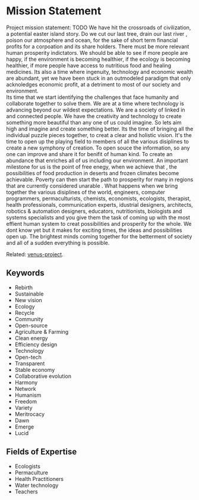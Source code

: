 # Mission Statement

Project mission statement: TODO
We have hit the crossroads of civilization, a potential easter island story. Do we cut our last tree, drain our last river , poison our atmosphere and ocean, for the sake of short term financial profits for a corpoation and its share holders. There must be more relevant human prosperity indictators. We should be able to see if more people are happy, if the environment is becoming healthier, if the ecology is becoming healthier, if more people have access to nutritious food and healing medicines. 
 Its also a time where ingenuity, technology and economic wealth are abundant, yet we have been stuck in an outmodeled paradigm that only acknoledges economic profit, at a detriment to most of our society and environment.   
 Its time that we start identifying the challenges that face humanity and collaborate together to solve them.  We are at a time where technology is advancing beyond our wildest expectations. We are a society of linked in and connected people.  We have the creativity and technology to create something more beautiful than any one of us could imagine. So lets  aim high  and imagine and create something better. Its the time of bringing all the individual puzzle pieces together, to creat a clear and holistic vision. It's the time to open up the playing field to members of all the various disiplines to create a new symphony of creation. To open souce the information, so any one can improve and share it for benifit of human kind. To create an abundance that enriches all of us including our environment. 
 An  important milestone for us is the point of free enegy, when we achieve that , the possibilities of food production in deserts and frozen climates become achievable. Poverty can then start the path to prosperity for many in regions that are currently considered unarable . 
 What happens when we bring together the various disiplines of the world, engineers, computer programmers, permaculturists, chemists, economists, ecologists, therapist, health professionals, communication experts, idustrial designers, architects, robotics & automation designers, educators, nutritionists, biologists and systems specialists and you give them the task of coming up with the most effient human system to creat possibilities and prosperity for the whole. We dont know yet but it makes for exciting times, the ideas and possibilities open up. The brightest minds coming together for the betterment of society and all of a sudden everything is possible. 

Related: [venus-project][].

## Keywords

* Rebirth
* Sustainable
* New vision
* Ecology
* Recycle
* Community
* Open-source
* Agriculture & Farming
* Clean energy
* Efficiency design
* Technology
* Open-tech
* Transparent
* Stable economy
* Collaborative evolution
* Harmony
* Network
* Humanism
* Freedom
* Variety
* Meritrocacy
* Dawn
* Emerge
* Lucid

## Fields of Expertise

* Ecologists
* Permaculture
* Health Practitioners
* Water technology
* Teachers

[venus-project]: https://www.thevenusproject.com/en/